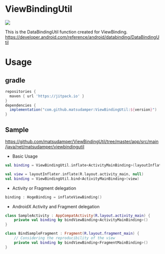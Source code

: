 # ViewBindingUtil
[![](https://jitpack.io/v/matsudamper/ViewBindingUtil.svg)](https://jitpack.io/#matsudamper/ViewBindingUtil)

This is the DataBindingUtil function created for ViewBinding.
https://developer.android.com/reference/android/databinding/DataBindingUtil

# Usage
## gradle
```groovy
repositories {
  maven { url 'https://jitpack.io' }
}
dependencies {
  implementation("com.github.matsudamper:ViewBindingUtil:${version}")
}
```

## Sample
https://github.com/matsudamper/ViewBindingUtil/tree/master/app/src/main/java/net/matsudamper/viewbindingutil

- Basic Usage
```kotlin
val binding = ViewBindingUtil.inflate<ActivityMainBinding>(layoutInflater)

val view = layoutInflater.inflate(R.layout.activity_main, null)
val binding = ViewBindingUtil.bind<ActivityMainBinding>(view)
```

- Activity or Fragment delegation
```kotlin
binding : HogeBinding = inflateViewBinding()
```

- AndroidX Activity and Fragment delegation
```kotlin
class SampleActivity : AppCompatActivity(R.layout.activity_main) {
    private val binding by bindViewBinding<ActivityMainBinding>()
}

class BindSampleFragment : Fragment(R.layout.fragment_main) {
    // Considering the reproducibility of the view
    private val binding by bindViewBinding<FragmentMainBinding>()
}
```
